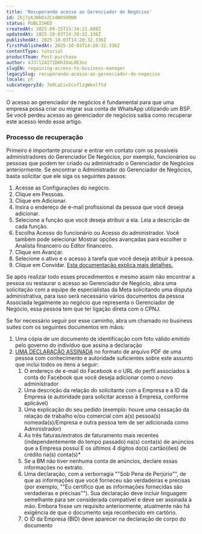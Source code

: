 ```yaml
---
title: 'Recuperando acesso ao Gerenciador de Negócios'
id: 2kj7yKJWbEx2CsdWG50QNN
status: PUBLISHED
createdAt: 2025-09-15T15:34:21.608Z
updatedAt: 2025-10-03T14:20:32.336Z
publishedAt: 2025-10-03T14:20:32.336Z
firstPublishedAt: 2025-10-03T14:20:32.336Z
contentType: tutorial
productTeam: Post-purchase
author: 4JJllZ4I71DHhIOaLOE3nz
slugEN: regaining-access-to-business-manager
legacySlug: recuperando-acesso-ao-gerenciador-de-negocios
locale: pt
subcategoryId: 7e9LaCixVcvflzgWkxlftd
---
```


O acesso ao gerenciador de negócios é fundamental para que uma empresa possa criar ou migrar sua conta de WhatsApp utilizando um BSP. Se você perdeu acesso ao gerenciador de negócios saiba como recuperar este acesso lendo esse artigo.

### Processo de recuperação

Primeiro é importante procurar e entrar em contato com os possíveis administradores do Gerenciador De Negócios, por exemplo, funcionários ou pessoas que podem ter criado ou administrado o Gerenciador de Negócios anteriormente. Se encontrar o Administrador do Gerenciador de Negócios, basta solicitar que ele siga os seguintes passos:

1. Acesse as Configurações do negócio.
2. Clique em Pessoas.
3. Clique em Adicionar.
4. Insira o endereço de e-mail profissional da pessoa que você deseja adicionar.
5. Selecione a função que você deseja atribuir a ela. Leia a descrição de cada função.
6. Escolha Acesso do funcionário ou Acesso do administrador. Você também pode selecionar Mostrar opções avançadas para escolher o Analista financeiro ou Editor financeiro.
7. Clique em Avançar.
8. Selecione o ativo e o acesso à tarefa que você deseja atribuir à pessoa.
9. Clique em Convidar. [Esta documentação explica mais detalhes.](https://www.facebook.com/business/help/2169003770027706)

Se após realizar todo esses procedimentos e mesmo assim não encontrar a pessoa ou restaurar o acesso ao Gerenciador de Negócio, abra uma solicitação com a equipe de especialistas da Meta solicitando uma disputa administrativa, para isso será necessário vários documentos da pessoa Associada legalmente ao negócio que representa o Gerenciador de Negócio, essa pessoa tem que ter ligação direta com o CPNJ.

Se for necessário seguir por esse caminho, abra um chamado no business suites com os seguintes documentos em mãos:

1. Uma cópia de um documento de identificação com foto válido emitido pelo governo do indivíduo que assina a declaração
2. [UMA DECLARAÇÃO ASSINADA](https://docs.google.com/document/d/19KjVuEGSMHlm30BLw6SJJXpkLEipR3WO4Me83M4KVb4/edit) no formato de arquivo PDF de uma pessoa com conhecimento e autoridade suficientes sobre este assunto que inclui todos os itens a seguir:
	1. O endereço de e-mail do Facebook e o URL do perfil associados à conta do Facebook que você deseja adicionar como o novo administrador
	2. Uma descrição da relação do solicitante com a Empresa e a ID da Empresa (e autoridade para solicitar acesso à Empresa, conforme aplicável)
	3. Uma explicação do seu pedido (exemplo: houve uma cessação da relação de trabalho e/ou comercial com a(s) pessoa(s) nomeada(s)/Empresa e outra pessoa tem de ser adicionada como Administrador)
	4. As três faturas/extratos de faturamento mais recentes (independentemente do tempo passado) na(s) conta(s) de anúncios que a Empresa possui E os últimos 4 dígitos do(s) cartão(ões) de crédito na(s) conta(s)\*
	5. Se a BM não tiver nenhuma conta de anúncios, declare essas informações no extrato.
	6. Uma declaração, com a verborragia ""Sob Pena de Perjúrio"", de que as informações que você forneceu são verdadeiras e precisas (por exemplo, ""Eu certifico que as informações fornecidas são verdadeiras e precisas""). Sua declaração deve incluir linguagem semelhante para ser considerada compatível e deve ser assinada à mão. Embora fosse um requisito anteriormente, atualmente não há exigência de que o documento seja reconhecido em cartório.
	7. O ID da Empresa (BID) deve aparecer na declaração de corpo do documento
